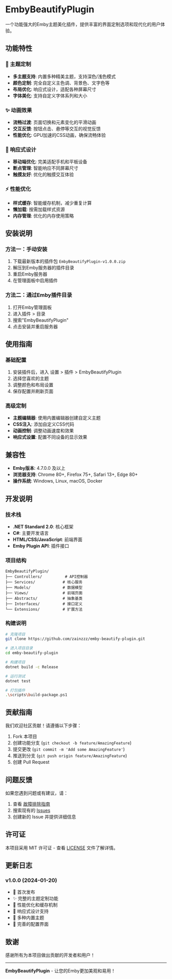 # EmbyBeautifyPlugin

一个功能强大的Emby主题美化插件，提供丰富的界面定制选项和现代化的用户体验。

## 功能特性

### 🎨 主题定制
- **多主题支持**: 内置多种精美主题，支持深色/浅色模式
- **颜色定制**: 完全自定义主色调、背景色、文字色等
- **布局优化**: 响应式设计，适配各种屏幕尺寸
- **字体美化**: 支持自定义字体系列和大小

### ✨ 动画效果
- **流畅过渡**: 页面切换和元素变化的平滑动画
- **交互反馈**: 按钮点击、悬停等交互的视觉反馈
- **性能优化**: GPU加速的CSS动画，确保流畅体验

### 📱 响应式设计
- **移动端优化**: 完美适配手机和平板设备
- **断点管理**: 智能响应不同屏幕尺寸
- **触摸友好**: 优化的触摸交互体验

### ⚡ 性能优化
- **样式缓存**: 智能缓存机制，减少重复计算
- **懒加载**: 按需加载样式资源
- **内存管理**: 优化的内存使用策略

## 安装说明

### 方法一：手动安装
1. 下载最新版本的插件包 `EmbyBeautifyPlugin-v1.0.0.zip`
2. 解压到Emby服务器的插件目录
3. 重启Emby服务器
4. 在管理面板中启用插件

### 方法二：通过Emby插件目录
1. 打开Emby管理面板
2. 进入插件 > 目录
3. 搜索"EmbyBeautifyPlugin"
4. 点击安装并重启服务器

## 使用指南

### 基础配置
1. 安装插件后，进入 设置 > 插件 > EmbyBeautifyPlugin
2. 选择您喜欢的主题
3. 调整颜色和布局设置
4. 保存配置并刷新页面

### 高级定制
- **主题编辑器**: 使用内置编辑器创建自定义主题
- **CSS注入**: 添加自定义CSS代码
- **动画控制**: 调整动画速度和效果
- **响应式设置**: 配置不同设备的显示效果

## 兼容性

- **Emby版本**: 4.7.0.0 及以上
- **浏览器支持**: Chrome 80+, Firefox 75+, Safari 13+, Edge 80+
- **操作系统**: Windows, Linux, macOS, Docker

## 开发说明

### 技术栈
- **.NET Standard 2.0**: 核心框架
- **C#**: 主要开发语言
- **HTML/CSS/JavaScript**: 前端界面
- **Emby Plugin API**: 插件接口

### 项目结构
```
EmbyBeautifyPlugin/
├── Controllers/          # API控制器
├── Services/            # 核心服务
├── Models/              # 数据模型
├── Views/               # 前端页面
├── Abstracts/           # 抽象基类
├── Interfaces/          # 接口定义
└── Extensions/          # 扩展方法
```

### 构建说明
```bash
# 克隆项目
git clone https://github.com/zainzzz/emby-beautify-plugin.git

# 进入项目目录
cd emby-beautify-plugin

# 构建项目
dotnet build -c Release

# 运行测试
dotnet test

# 打包插件
.\scripts\build-package.ps1
```

## 贡献指南

我们欢迎社区贡献！请遵循以下步骤：

1. Fork 本项目
2. 创建功能分支 (`git checkout -b feature/AmazingFeature`)
3. 提交更改 (`git commit -m 'Add some AmazingFeature'`)
4. 推送到分支 (`git push origin feature/AmazingFeature`)
5. 创建 Pull Request

## 问题反馈

如果您遇到问题或有建议，请：

1. 查看 [故障排除指南](docs/TROUBLESHOOTING.md)
2. 搜索现有的 [Issues](https://github.com/zainzzz/emby-beautify-plugin/issues)
3. 创建新的 Issue 并提供详细信息

## 许可证

本项目采用 MIT 许可证 - 查看 [LICENSE](LICENSE) 文件了解详情。

## 更新日志

### v1.0.0 (2024-01-20)
- 🎉 首次发布
- ✨ 完整的主题定制功能
- 🚀 性能优化和缓存机制
- 📱 响应式设计支持
- 🎨 多种内置主题
- 🔧 完善的配置界面

## 致谢

感谢所有为本项目做出贡献的开发者和用户！

---

**EmbyBeautifyPlugin** - 让您的Emby更加美观和易用！